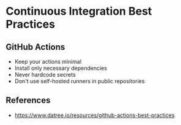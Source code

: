 # Continuous Integration Best Practices

## GitHub Actions

- Keep your actions minimal
- Install only necessary dependencies
- Never hardcode secrets
- Don't use self-hosted runners in public repositories

## References

- https://www.datree.io/resources/github-actions-best-practices